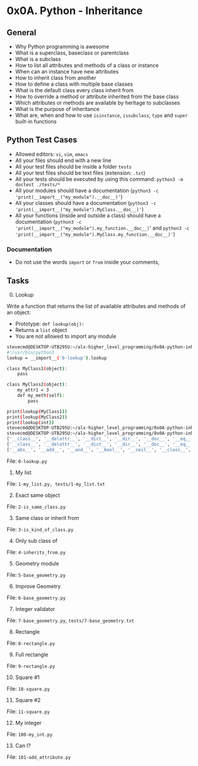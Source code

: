 # 0x0A. Python - Inheritance 
## General

- Why Python programming is awesome
- What is a superclass, baseclass or parentclass
- What is a subclass
- How to list all attributes and methods of a class or instance
- When can an instance have new attributes
- How to inherit class from another
- How to define a class with multiple base classes
- What is the default class every class inherit from
- How to override a method or attribute inherited from the base class
- Which attributes or methods are available by heritage to subclasses
- What is the purpose of inheritance
- What are, when and how to use `isinstance`, `issubclass`, `type` and `super` built-in functions

## Python Test Cases

- Allowed editors: `vi`, `vim`, `emacs`
- All your files should end with a new line
- All your test files should be inside a folder `tests`
- All your test files should be text files (extension: `.txt`)
- All your tests should be executed by using this command: `python3 -m doctest ./tests/*`
- All your modules should have a documentation (`python3 -c 'print(__import__("my_module").__doc__)'`)
- All your classes should have a documentation (`python3 -c 'print(__import__("my_module").MyClass.__doc__)'`)
- All your functions (inside and outside a class) should have a documentation (`python3 -c 'print(__import__("my_module").my_function.__doc__)`' and `python3 -c 'print(__import__("my_module").MyClass.my_function.__doc__)'`)

### Documentation

- Do not use the words `import` or `from` inside your comments,

## Tasks
0. Lookup

Write a function that returns the list of available attributes and methods of an object:

 - Prototype: `def lookup(obj):`
 - Returns a `list` object
 - You are not allowed to import any module


```sh
stevecmd@DESKTOP-UTB295U:~/alx-higher_level_programming/0x0A-python-inheritance$ cat 0-main.py 
#!/usr/bin/python3
lookup = __import__('0-lookup').lookup

class MyClass1(object):
    pass

class MyClass2(object):
    my_attr1 = 3
    def my_meth(self):
        pass

print(lookup(MyClass1))
print(lookup(MyClass2))
print(lookup(int))
stevecmd@DESKTOP-UTB295U:~/alx-higher_level_programming/0x0A-python-inheritance$ chmod u+x 0-main.py 
stevecmd@DESKTOP-UTB295U:~/alx-higher_level_programming/0x0A-python-inheritance$ ./0-main.py
['__class__', '__delattr__', '__dict__', '__dir__', '__doc__', '__eq__', '__format__', '__ge__', '__getattribute__', '__gt__', '__hash__', '__init__', '__init_subclass__', '__le__', '__lt__', '__module__', '__ne__', '__new__', '__reduce__', '__reduce_ex__', '__repr__', '__setattr__', '__sizeof__', '__str__', '__subclasshook__', '__weakref__']
['__class__', '__delattr__', '__dict__', '__dir__', '__doc__', '__eq__', '__format__', '__ge__', '__getattribute__', '__gt__', '__hash__', '__init__', '__init_subclass__', '__le__', '__lt__', '__module__', '__ne__', '__new__', '__reduce__', '__reduce_ex__', '__repr__', '__setattr__', '__sizeof__', '__str__', '__subclasshook__', '__weakref__', 'my_attr1', 'my_meth']
['__abs__', '__add__', '__and__', '__bool__', '__ceil__', '__class__', '__delattr__', '__dir__', '__divmod__', '__doc__', '__eq__', '__float__', '__floor__', '__floordiv__', '__format__', '__ge__', '__getattribute__', '__getnewargs__', '__gt__', '__hash__', '__index__', '__init__', '__init_subclass__', '__int__', '__invert__', '__le__', '__lshift__', '__lt__', '__mod__', '__mul__', '__ne__', '__neg__', '__new__', '__or__', '__pos__', '__pow__', '__radd__', '__rand__', '__rdivmod__', '__reduce__', '__reduce_ex__', '__repr__', '__rfloordiv__', '__rlshift__', '__rmod__', '__rmul__', '__ror__', '__round__', '__rpow__', '__rrshift__', '__rshift__', '__rsub__', '__rtruediv__', '__rxor__', '__setattr__', '__sizeof__', '__str__', '__sub__', '__subclasshook__', '__truediv__', '__trunc__', '__xor__', 'as_integer_ratio', 'bit_count', 'bit_length', 'conjugate', 'denominator', 'from_bytes', 'imag', 'numerator', 'real', 'to_bytes']

```


File: `0-lookup.py`

1. My list 








File: `1-my_list.py, tests/1-my_list.txt`

2. Exact same object 













File: `2-is_same_class.py`

3. Same class or inherit from 








File: `3-is_kind_of_class.py`

4. Only sub class of 










File: `4-inherits_from.py`

5. Geometry module









File: `5-base_geometry.py`

6. Improve Geometry 











File: `6-base_geometry.py`

7. Integer validator 
















File: `7-base_geometry.py`, `tests/7-base_geometry.txt`

8. Rectangle 











File: `8-rectangle.py`


9. Full rectangle 


















File: `9-rectangle.py`

10. Square #1 












File: `10-square.py`

11. Square #2 


















File: `11-square.py`

12. My integer 













File: `100-my_int.py`

13. Can I? 











File: `101-add_attribute.py`